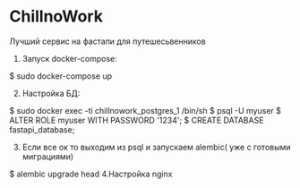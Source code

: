 # ChillnoWork
Лучший сервис на фастапи для путешесьвенников
1. Запуск docker-compose:

$ sudo docker-compose up

2. Настройка БД:

$ sudo  docker exec -ti chillnowork_postgres_1 /bin/sh
$ psql -U myuser
$ ALTER ROLE myuser WITH PASSWORD '1234';
$ CREATE DATABASE fastapi_database;

3. Если все ок то выходим из psql и запускаем alembic( уже с готовыми миграциями)

$ alembic upgrade head
4.Настройка nginx

